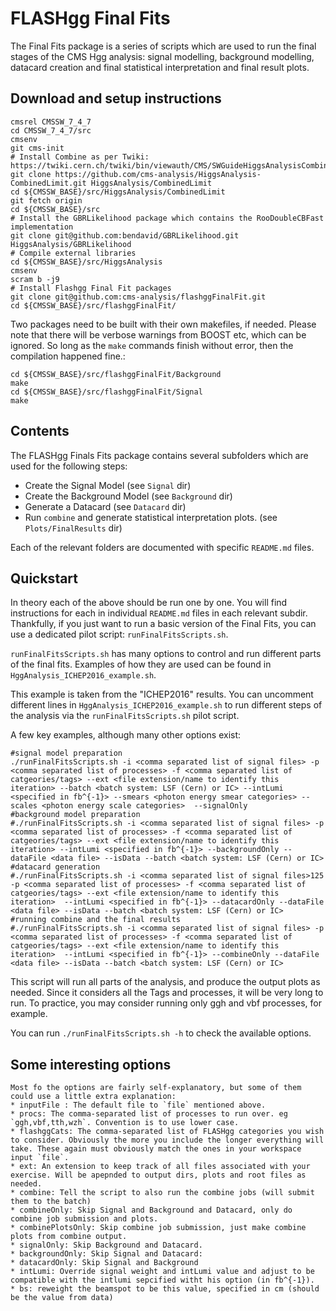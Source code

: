 # FLASHgg Final Fits
The Final Fits package is a series of scripts which are used to run the final stages of the CMS Hgg analysis: signal modelling, background modelling, datacard creation and final statistical interpretation and final result plots.

## Download and setup instructions

```
cmsrel CMSSW_7_4_7
cd CMSSW_7_4_7/src
cmsenv
git cms-init
# Install Combine as per Twiki: https://twiki.cern.ch/twiki/bin/viewauth/CMS/SWGuideHiggsAnalysisCombinedLimit#ROOT6_SLC6_release_CMSSW_7_4_X
git clone https://github.com/cms-analysis/HiggsAnalysis-CombinedLimit.git HiggsAnalysis/CombinedLimit
cd ${CMSSW_BASE}/src/HiggsAnalysis/CombinedLimit
git fetch origin
cd ${CMSSW_BASE}/src
# Install the GBRLikelihood package which contains the RooDoubleCBFast implementation
git clone git@github.com:bendavid/GBRLikelihood.git HiggsAnalysis/GBRLikelihood
# Compile external libraries
cd ${CMSSW_BASE}/src/HiggsAnalysis
cmsenv
scram b -j9
# Install Flashgg Final Fit packages
git clone git@github.com:cms-analysis/flashggFinalFit.git
cd ${CMSSW_BASE}/src/flashggFinalFit/
```

Two packages need to be built with their own makefiles, if needed. Please note that there will be verbose warnings from BOOST etc, which can be ignored. So long as the `make` commands finish without error, then the compilation happened fine.:

```
cd ${CMSSW_BASE}/src/flashggFinalFit/Background
make
cd ${CMSSW_BASE}/src/flashggFinalFit/Signal
make
```

## Contents
The FLASHgg Finals Fits package contains several subfolders which are used for the following steps:

* Create the Signal Model (see `Signal` dir)
* Create the Background Model (see `Background` dir)
* Generate a Datacard (see `Datacard` dir)
* Run `combine` and generate statistical interpretation plots. (see `Plots/FinalResults` dir)

Each of the relevant folders are documented with specific `README.md` files.

## Quickstart

In theory each of the above should be run one by one. You will find instructions for each in individual `README.md` files in each relevant subdir. Thankfully, if you just want to run a basic version of the Final Fits, you can use a dedicated pilot script: `runFinalFitsScripts.sh`.

`runFinalFitsScripts.sh` has many options to control and run different parts of the final fits. Examples of how they are used can be found in `HggAnalysis_ICHEP2016_example.sh`.

This example is taken from the "ICHEP2016" results. You can uncomment different lines in `HggAnalysis_ICHEP2016_example.sh` to run different steps of the analysis via the `runFinalFitsScripts.sh` pilot script.  

A few key examples, although many other options exist:
```
#signal model preparation
./runFinalFitsScripts.sh -i <comma separated list of signal files> -p <comma separated list of processes> -f <comma separated list of catgeories/tags> --ext <file extension/name to identify this iteration> --batch <batch system: LSF (Cern) or IC> --intLumi <specified in fb^{-1}> --smears <photon energy smear categories> --scales <photon energy scale categories>  --signalOnly 
#background model preparation
#./runFinalFitsScripts.sh -i <comma separated list of signal files> -p <comma separated list of processes> -f <comma separated list of catgeories/tags> --ext <file extension/name to identify this iteration> --intLumi <specified in fb^{-1}> --backgroundOnly --dataFile <data file> --isData --batch <batch system: LSF (Cern) or IC> 
#datacard generation
#./runFinalFitsScripts.sh -i <comma separated list of signal files>125 -p <comma separated list of processes> -f <comma separated list of catgeories/tags> --ext <file extension/name to identify this iteration>  --intLumi <specified in fb^{-1}> --datacardOnly --dataFile <data file> --isData --batch <batch system: LSF (Cern) or IC>
#running combine and the final results
#./runFinalFitsScripts.sh -i <comma separated list of signal files> -p <comma separated list of processes> -f <comma separated list of catgeories/tags> --ext <file extension/name to identify this iteration>  --intLumi <specified in fb^{-1}> --combineOnly --dataFile <data file> --isData --batch <batch system: LSF (Cern) or IC>
```

This script will run all parts of the analysis, and produce the output plots as needed. Since it considers all the Tags and processes, it will be very long to run. To practice, you may consider running only ggh and vbf processes, for example.

You can run `./runFinalFitsScripts.sh -h` to check the available options.

## Some interesting options

	Most fo the options are fairly self-explanatory, but some of them could use a little extra explanation:
	* inputFile : The default file to `file` mentioned above.
	* procs: The comma-separated list of processes to run over. eg `ggh,vbf,tth,wzh`. Convention is to use lower case.
	* flashggCats: The comma-separated list of FLASHgg categories you wish to consider. Obviously the more you include the longer everything will take. These again must obviously match the ones in your workspace input `file`.
	* ext: An extension to keep track of all files associated with your exercise. Will be apepnded to output dirs, plots and root files as needed.
	* combine: Tell the script to also run the combine jobs (will submit them to the batch)
	* combineOnly: Skip Signal and Background and Datacard, only do combine job submission and plots.
	* combinePlotsOnly: Skip combine job submission, just make combine plots from combine output.
	* signalOnly: Skip Background and Datacard. 
	* backgroundOnly: Skip Signal and Datacard:
	* datacardOnly: Skip Signal and Background
	* intLumi: Override signal weight and intLumi value and adjust to be compatible with the intlumi sepcified witht his option (in fb^{-1}).
	* bs: reweight the beamspot to be this value, specified in cm (should be the value from data)

